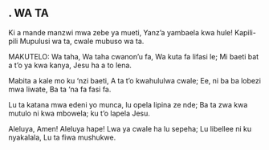 ## . WA TA

Ki a mande manzwi mwa zebe ya mueti,
Yanz’a yambaela kwa hule!
Kapili-pili Mupulusi wa ta, cwale mubuso wa ta.

MAKUTELO:
Wa taha, Wa taha cwanon’u fa,
Wa kuta fa lifasi le;
Mi baeti bat a t’o ya kwa kanya, Jesu ha a to lena.


Mabita a kale mo ku ‘nzi baeti,
A ta t’o kwahululwa cwale;
Ee, ni ba ba lobezi mwa liwate,
Ba ta ‘na fa fasi fa.


Lu ta katana mwa edeni yo munca,
lu opela lipina ze nde;
Ba  ta zwa kwa mutulo ni kwa mbowela;
ku t’o lapela Jesu.


Aleluya, Amen! Aleluya hape!
Lwa ya cwale ha lu sepeha;
Lu libellee ni ku nyakalala,
Lu ta fiwa mushukwe.


